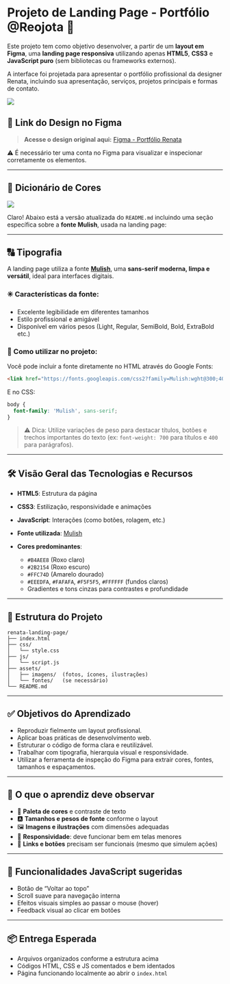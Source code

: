 # Projeto de Landing Page - Portfólio @Reojota 💯

Este projeto tem como objetivo desenvolver, a partir de um **layout em Figma**, uma **landing page responsiva** utilizando apenas **HTML5**, **CSS3** e **JavaScript puro** (sem bibliotecas ou frameworks externos).

A interface foi projetada para apresentar o portfólio profissional da designer Renata, incluindo sua apresentação, serviços, projetos principais e formas de contato.


![](./visão-geral.png)


## 🔗 Link do Design no Figma

> **Acesse o design original aqui:**
> [Figma - Portfólio Renata](INSIRA_O_LINK_DO_FIGMA_AQUI)

⚠️ É necessário ter uma conta no Figma para visualizar e inspecionar corretamente os elementos.

---

## 🌈 Dicionário de Cores

![](./paleta_de_cores_landing_page.png)


Claro! Abaixo está a versão atualizada do `README.md` incluindo uma seção específica sobre a **fonte Mulish**, usada na landing page:

---

## 🔠 Tipografia

A landing page utiliza a fonte [**Mulish**](https://fonts.google.com/specimen/Mulish), uma **sans-serif moderna, limpa e versátil**, ideal para interfaces digitais.

### ✳️ Características da fonte:

* Excelente legibilidade em diferentes tamanhos
* Estilo profissional e amigável
* Disponível em vários pesos (Light, Regular, SemiBold, Bold, ExtraBold etc.)

### 🧩 Como utilizar no projeto:

Você pode incluir a fonte diretamente no HTML através do Google Fonts:

```html
<link href="https://fonts.googleapis.com/css2?family=Mulish:wght@300;400;600;700;800&display=swap" rel="stylesheet">
```

E no CSS:

```css
body {
  font-family: 'Mulish', sans-serif;
}
```

> ⚠️ Dica: Utilize variações de peso para destacar títulos, botões e trechos importantes do texto (ex: `font-weight: 700` para títulos e `400` para parágrafos).

---

## 🛠️ Visão Geral das Tecnologias e Recursos

* **HTML5**: Estrutura da página
* **CSS3**: Estilização, responsividade e animações
* **JavaScript**: Interações (como botões, rolagem, etc.)
* **Fonte utilizada**: [Mulish](https://fonts.google.com/specimen/Mulish)
* **Cores predominantes**:

  * `#B4AEE8` (Roxo claro)
  * `#2B2154` (Roxo escuro)
  * `#FFC74D` (Amarelo dourado)
  * `#EEEDFA`, `#FAFAFA`, `#F5F5F5`, `#FFFFFF` (fundos claros)
  * Gradientes e tons cinzas para contrastes e profundidade

---

## 📁 Estrutura do Projeto

```
renata-landing-page/
├── index.html
├── css/
│   └── style.css
├── js/
│   └── script.js
├── assets/
│   ├── imagens/  (fotos, ícones, ilustrações)
│   └── fontes/   (se necessário)
└── README.md
```

---



## ✅ Objetivos do Aprendizado

* Reproduzir fielmente um layout profissional.
* Aplicar boas práticas de desenvolvimento web.
* Estruturar o código de forma clara e reutilizável.
* Trabalhar com tipografia, hierarquia visual e responsividade.
* Utilizar a ferramenta de inspeção do Figma para extrair cores, fontes, tamanhos e espaçamentos.

---

## 🧠 O que o aprendiz deve observar

* 🎨 **Paleta de cores** e contraste de texto
* 🅰️ **Tamanhos e pesos de fonte** conforme o layout
* 🖼️ **Imagens e ilustrações** com dimensões adequadas
* 📱 **Responsividade**: deve funcionar bem em telas menores
* 📍 **Links e botões** precisam ser funcionais (mesmo que simulem ações)

---

## 🚧 Funcionalidades JavaScript sugeridas

* Botão de “Voltar ao topo”
* Scroll suave para navegação interna
* Efeitos visuais simples ao passar o mouse (hover)
* Feedback visual ao clicar em botões

---

## 📦 Entrega Esperada

* Arquivos organizados conforme a estrutura acima
* Códigos HTML, CSS e JS comentados e bem identados
* Página funcionando localmente ao abrir o `index.html` 

